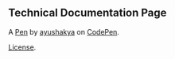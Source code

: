 Technical Documentation Page
----------------------------


A [Pen](https://codepen.io/ayushakya/pen/popGOJv) by [ayushakya](https://codepen.io/ayushakya) on [CodePen](https://codepen.io).

[License](https://codepen.io/license/pen/popGOJv).